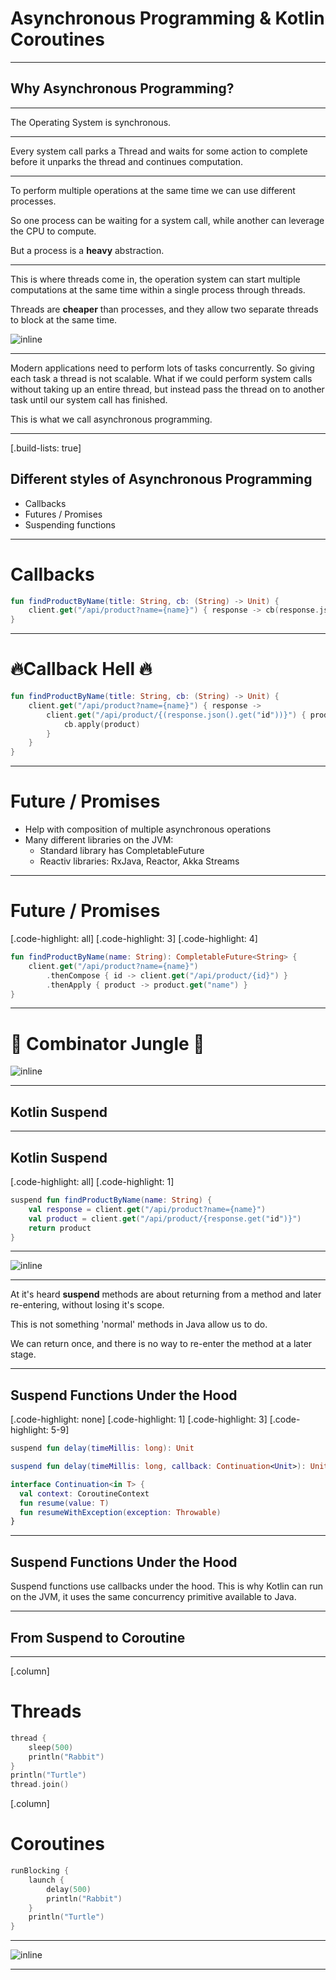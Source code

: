 # Asynchronous Programming & Kotlin Coroutines

---

## Why Asynchronous Programming?

---

The Operating System is synchronous.

---

Every system call parks a Thread and waits for some action to complete before it unparks the thread and continues computation.

---

To perform multiple operations at the same time we can use different processes. 

So one process can be waiting for a system call, while another can leverage the CPU to compute.

But a process is a **heavy** abstraction.

---

This is where threads come in, the operation system can start multiple computations at the same time within a single process through threads. 

Threads are **cheaper** than processes, and they allow two separate threads to block at the same time.

![inline](process-vs-thread.png)

---

Modern applications need to perform lots of tasks concurrently. So giving each task a thread is not scalable. What if we could perform system calls without taking up an entire thread, but instead pass the thread on to another task until our system call has finished.

This is what we call asynchronous programming.

---

[.build-lists: true]

## Different styles of Asynchronous Programming

* Callbacks
* Futures / Promises
* Suspending functions

---

# Callbacks

```kotlin
fun findProductByName(title: String, cb: (String) -> Unit) {
    client.get("/api/product?name={name}") { response -> cb(response.json().get("name")) }
}
```

---

# 🔥Callback Hell 🔥

```kotlin
fun findProductByName(title: String, cb: (String) -> Unit) {
    client.get("/api/product?name={name}") { response -> 
        client.get("/api/product/{(response.json().get("id"))}") { product -> 
            cb.apply(product)
        } 
    }
}
```

---

# Future / Promises

* Help with composition of multiple asynchronous operations
* Many different libraries on the JVM:
    * Standard library has CompletableFuture
    * Reactiv libraries: RxJava, Reactor, Akka Streams

---

# Future / Promises

[.code-highlight: all]
[.code-highlight: 3]
[.code-highlight: 4]

```kotlin
fun findProductByName(name: String): CompletableFuture<String> {
    client.get("/api/product?name={name}")
        .thenCompose { id -> client.get("/api/product/{id}") }
        .thenApply { product -> product.get("name") }
}
```

---

# 🌴 Combinator Jungle 🌴

![inline](combinator-jungle.png)

---

## Kotlin Suspend

---

## Kotlin Suspend

[.code-highlight: all]
[.code-highlight: 1]

```kotlin
suspend fun findProductByName(name: String) {
    val response = client.get("/api/product?name={name}")
    val product = client.get("/api/product/{response.get("id")}")
    return product
}
```

---

![inline](suspend-functions.png)

---

At it's heard **suspend** methods are about returning from a method and later re-entering, without losing it's scope.

This is not something 'normal' methods in Java allow us to do.

We can return once, and there is no way to re-enter the method at a later stage.

---

## Suspend Functions Under the Hood

[.code-highlight: none]
[.code-highlight: 1]
[.code-highlight: 3]
[.code-highlight: 5-9]

```kotlin
suspend fun delay(timeMillis: long): Unit

suspend fun delay(timeMillis: long, callback: Continuation<Unit>): Unit

interface Continuation<in T> {
  val context: CoroutineContext
  fun resume(value: T)
  fun resumeWithException(exception: Throwable)
}
```

---

## Suspend Functions Under the Hood

Suspend functions use callbacks under the hood. This is why Kotlin can run on the JVM, it uses the same concurrency primitive available to Java.

---

## From Suspend to Coroutine

---

[.column]

# Threads

```kotlin
thread {
    sleep(500)
    println("Rabbit")
}
println("Turtle")
thread.join()
```

[.column]

# Coroutines

```kotlin
runBlocking {
    launch {
        delay(500)
        println("Rabbit")
    }
    println("Turtle")
}
```

---

![inline](thread-vs-coroutine.png)

---